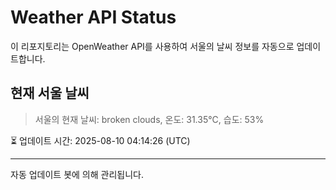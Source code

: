 
# Weather API Status

이 리포지토리는 OpenWeather API를 사용하여 서울의 날씨 정보를 자동으로 업데이트합니다.

## 현재 서울 날씨
> 서울의 현재 날씨: broken clouds, 온도: 31.35°C, 습도: 53%

⏳ 업데이트 시간: 2025-08-10 04:14:26 (UTC)

---
자동 업데이트 봇에 의해 관리됩니다.
